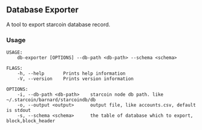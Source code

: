 ## Database Exporter

A tool to export starcoin database record. 

### Usage

```shell
USAGE:
    db-exporter [OPTIONS] --db-path <db-path> --schema <schema>

FLAGS:
    -h, --help       Prints help information
    -V, --version    Prints version information

OPTIONS:
    -i, --db-path <db-path>    starcoin node db path. like ~/.starcoin/barnard/starcoindb/db
    -o, --output <output>      output file, like accounts.csv, default is stdout
    -s, --schema <schema>      the table of database which to export, block,block_header
```
